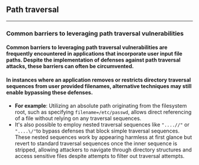 ## Path traversal
***
### Common barriers to leveraging path traversal vulnerabilities

#### Common barriers to leveraging path traversal vulnerabilities are frequently encountered in applications that incorporate user input file paths. Despite the implementation of defenses against path traversal attacks, these barriers can often be circumvented.
#### In instances where an application removes or restricts directory traversal sequences from user provided filenames, alternative techniques may still enable bypassing these defenses.    
* **For example**: Utilizing an absolute path originating from the filesystem root, such as specifying `filename=/etc/passwd`, allows direct referencing of a file without relying on any traversal sequences.
* It's also possible to employ nested traversal sequences like `"....//"` or `"....\/"`to bypass defenses that  block simple traversal sequences. These nested sequences work by appearing harmless at first glance but revert to standard traversal sequences once the inner sequence is stripped, allowing attackers to navigate through directory structures and access sensitive files despite attempts to filter out traversal attempts. 
